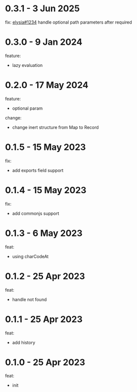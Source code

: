 # 0.3.1 - 3 Jun 2025
fix:
[elysia#1234](https://github.com/elysiajs/elysia/issues/1234) handle optional path parameters after required

# 0.3.0 - 9 Jan 2024
feature:
- lazy evaluation

# 0.2.0 - 17 May 2024
feature:
- optional param

change:
- change inert structure from Map to Record

# 0.1.5 - 15 May 2023
fix:
- add exports field support

# 0.1.4 - 15 May 2023
fix:
- add commonjs support

# 0.1.3 - 6 May 2023
feat:
- using charCodeAt

# 0.1.2 - 25 Apr 2023
feat:
- handle not found

# 0.1.1 - 25 Apr 2023
feat:
- add history

# 0.1.0 - 25 Apr 2023
feat:
- init
